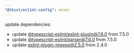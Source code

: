 ```yaml
---
"@tksst/eslint-config": minor
---
```


update dependencies:

- update [@typescript-eslint/eslint-plugin@7.6.0](https://github.com/typescript-eslint/typescript-eslint/releases/tag/v7.6.0) from 7.5.0
- update [@typescript-eslint/parser@7.6.0](https://github.com/typescript-eslint/typescript-eslint/releases/tag/v7.6.0) from 7.5.0
- update [eslint-plugin-regexp@2.5.0](https://github.com/ota-meshi/eslint-plugin-regexp/releases/tag/v2.5.0) from 2.4.0
